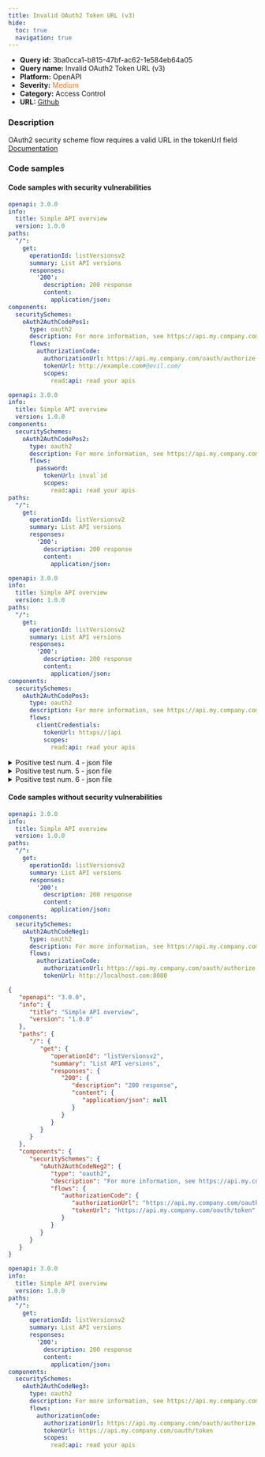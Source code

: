 ```yaml
---
title: Invalid OAuth2 Token URL (v3)
hide:
  toc: true
  navigation: true
---
```


<style>
  .highlight .hll {
    background-color: #ff171742;
  }
  .md-content {
    max-width: 1100px;
    margin: 0 auto;
  }
</style>

-   **Query id:** 3ba0cca1-b815-47bf-ac62-1e584eb64a05
-   **Query name:** Invalid OAuth2 Token URL (v3)
-   **Platform:** OpenAPI
-   **Severity:** <span style="color:#ff7213">Medium</span>
-   **Category:** Access Control
-   **URL:** [Github](https://github.com/Checkmarx/kics/tree/master/assets/queries/openAPI/3.0/invalid_oauth2_token_url)

### Description
OAuth2 security scheme flow requires a valid URL in the tokenUrl field<br>
[Documentation](https://swagger.io/specification/#oauth-flow-object)

### Code samples
#### Code samples with security vulnerabilities
```yaml title="Positive test num. 1 - yaml file" hl_lines="23"
openapi: 3.0.0
info:
  title: Simple API overview
  version: 1.0.0
paths:
  "/":
    get:
      operationId: listVersionsv2
      summary: List API versions
      responses:
        '200':
          description: 200 response
          content:
            application/json:
components:
  securitySchemes:
    oAuth2AuthCodePos1:
      type: oauth2
      description: For more information, see https://api.my.company.com/docs/oauth
      flows:
        authorizationCode:
          authorizationUrl: https://api.my.company.com/oauth/authorize
          tokenUrl: http://example.com#@evil.com/
          scopes:
            read:api: read your apis

```
```yaml title="Positive test num. 2 - yaml file" hl_lines="12"
openapi: 3.0.0
info:
  title: Simple API overview
  version: 1.0.0
components:
  securitySchemes:
    oAuth2AuthCodePos2:
      type: oauth2
      description: For more information, see https://api.my.company.com/docs/oauth
      flows:
        password:
          tokenUrl: inval`id
          scopes:
            read:api: read your apis
paths:
  "/":
    get:
      operationId: listVersionsv2
      summary: List API versions
      responses:
        '200':
          description: 200 response
          content:
            application/json:

```
```yaml title="Positive test num. 3 - yaml file" hl_lines="22"
openapi: 3.0.0
info:
  title: Simple API overview
  version: 1.0.0
paths:
  "/":
    get:
      operationId: listVersionsv2
      summary: List API versions
      responses:
        '200':
          description: 200 response
          content:
            application/json:
components:
  securitySchemes:
    oAuth2AuthCodePos3:
      type: oauth2
      description: For more information, see https://api.my.company.com/docs/oauth
      flows:
        clientCredentials:
          tokenUrl: httxps//|api
          scopes:
            read:api: read your apis

```
<details><summary>Positive test num. 4 - json file</summary>

```json hl_lines="31"
{
  "openapi": "3.0.0",
  "info": {
    "title": "Simple API overview",
    "version": "1.0.0"
  },
  "paths": {
    "/": {
      "get": {
        "operationId": "listVersionsv2",
        "summary": "List API versions",
        "responses": {
          "200": {
            "description": "200 response",
            "content": {
              "application/json": null
            }
          }
        }
      }
    }
  },
  "components": {
    "securitySchemes": {
      "oAuth2AuthCodePos1": {
        "type": "oauth2",
        "description": "For more information, see https://api.my.company.com/docs/oauth",
        "flows": {
          "authorizationCode": {
            "authorizationUrl": "https://api.my.company.com/oauth/authorize",
            "tokenUrl": "http://example.com#@evil.com/",
            "scopes": {
              "read:api": "read your apis"
            }
          }
        }
      }
    }
  }
}

```
</details>
<details><summary>Positive test num. 5 - json file</summary>

```json hl_lines="14"
{
  "openapi": "3.0.0",
  "info": {
    "title": "Simple API overview",
    "version": "1.0.0"
  },
  "components": {
    "securitySchemes": {
      "oAuth2AuthCodePos2": {
        "type": "oauth2",
        "description": "For more information, see https://api.my.company.com/docs/oauth",
        "flows": {
          "password": {
            "tokenUrl": "inval`id",
            "scopes": {
              "read:api": "read your apis"
            }
          }
        }
      }
    }
  },
  "paths": {
    "/": {
      "get": {
        "operationId": "listVersionsv2",
        "summary": "List API versions",
        "responses": {
          "200": {
            "description": "200 response",
            "content": {
              "application/json": null
            }
          }
        }
      }
    }
  }
}

```
</details>
<details><summary>Positive test num. 6 - json file</summary>

```json hl_lines="30"
{
  "openapi": "3.0.0",
  "info": {
    "title": "Simple API overview",
    "version": "1.0.0"
  },
  "paths": {
    "/": {
      "get": {
        "operationId": "listVersionsv2",
        "summary": "List API versions",
        "responses": {
          "200": {
            "description": "200 response",
            "content": {
              "application/json": null
            }
          }
        }
      }
    }
  },
  "components": {
    "securitySchemes": {
      "oAuth2AuthCodePos3": {
        "type": "oauth2",
        "description": "For more information, see https://api.my.company.com/docs/oauth",
        "flows": {
          "clientCredentials": {
            "tokenUrl": "httxps//|api",
            "scopes": {
              "read:api": "read your apis"
            }
          }
        }
      }
    }
  }
}

```
</details>


#### Code samples without security vulnerabilities
```yaml title="Negative test num. 1 - yaml file"
openapi: 3.0.0
info:
  title: Simple API overview
  version: 1.0.0
paths:
  "/":
    get:
      operationId: listVersionsv2
      summary: List API versions
      responses:
        '200':
          description: 200 response
          content:
            application/json:
components:
  securitySchemes:
    oAuth2AuthCodeNeg1:
      type: oauth2
      description: For more information, see https://api.my.company.com/docs/oauth
      flows:
        authorizationCode:
          authorizationUrl: https://api.my.company.com/oauth/authorize
          tokenUrl: http://localhost.com:8080

```
```json title="Negative test num. 2 - json file"
{
   "openapi": "3.0.0",
   "info": {
      "title": "Simple API overview",
      "version": "1.0.0"
   },
   "paths": {
      "/": {
         "get": {
            "operationId": "listVersionsv2",
            "summary": "List API versions",
            "responses": {
               "200": {
                  "description": "200 response",
                  "content": {
                     "application/json": null
                  }
               }
            }
         }
      }
   },
   "components": {
      "securitySchemes": {
         "oAuth2AuthCodeNeg2": {
            "type": "oauth2",
            "description": "For more information, see https://api.my.company.com/docs/oauth",
            "flows": {
               "authorizationCode": {
                  "authorizationUrl": "https://api.my.company.com/oauth/authorize",
                  "tokenUrl": "https://api.my.company.com/oauth/token"
               }
            }
         }
      }
   }
}

```
```yaml title="Negative test num. 3 - yaml file"
openapi: 3.0.0
info:
  title: Simple API overview
  version: 1.0.0
paths:
  "/":
    get:
      operationId: listVersionsv2
      summary: List API versions
      responses:
        '200':
          description: 200 response
          content:
            application/json:
components:
  securitySchemes:
    oAuth2AuthCodeNeg3:
      type: oauth2
      description: For more information, see https://api.my.company.com/docs/oauth
      flows:
        authorizationCode:
          authorizationUrl: https://api.my.company.com/oauth/authorize
          tokenUrl: https://api.my.company.com/oauth/token
          scopes:
            read:api: read your apis

```
